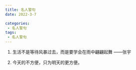 ```yaml
---
title: 名人警句
date: 2022-3-7

categories: 
 - 名人警句
tags: 
 - 名人警句
---
```


1. 生活不是等待风暴过去，而是要学会在雨中翩翩起舞    ——张宇

2. 今天的不方便，只为明天的更方便。
